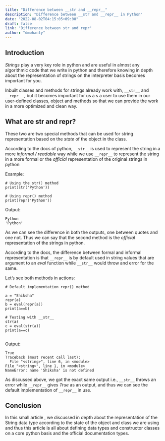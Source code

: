 ```yaml
---
title: "Difference between __str and __repr__"
description: "Difference between __str and __repr__ in Python"
date: "2022-08-02T04:15:05+09:00"
draft: false
link: "Difference between str and repr"
author: "dmohanty"
---
```


## Introduction

_Strings_ play a very key role in python and are useful in almost any algorithmic code that we write in python and therefore knowing in depth about the representation of strings on the interpreter basis becomes important for you.

Inbuilt classes and methods for strings already work with, `__str__` and `__repr__` , but it becomes important for us a s a user to use them in our user-defined classes, object and methods so that we can provide the work in a more optimized and clean way.

## What are str and repr?

These two are two special methods that can be used for string representation based on the _state_ of the object in the class.

According to the docs of python, `__str__` is used to represent the string in a more _informal / readable_ way while we use `__repr__` to represent the string in a more formal or the _official_ representation of the original strings in python

Example:

```
# Using the str() method
print(str('Python'))

# Using repr() method
print(repr('Python'))

```

Output:

```
Python
'Python'

```

As we can see the difference in both the outputs, one between quotes and one not. Thus we can say that the second method is the _official_ representation of the strings in python.

According to the docs, the difference between formal and informal representation is that `__repr__` is by default used in string values that are argument to an _eval_ function while `__str__` would throw and error for the same.

Let’s see both methods in actions:

```
# Default implementation repr() method

a = "Shiksha"
repr(a)
b = eval(repr(a))
print(a==b)

# Testing with __str__
str(a)
c = eval(str(a))
print(a==c)


```

Output:

```
True
Traceback (most recent call last):
  File "<string>", line 6, in <module>
File "<string>", line 1, in <module>
NameError: name 'Shiksha' is not defined

```

As discussed above, we got the exact same output i.e., `__str__` throws an error while `__repr__` gives _True_ as an output, and thus we can see the default implementation of `__repr__` in use.

## Conclusion

In this small article , we discussed in depth about the representation of the String data type according to the state of the object and class we are using and thus this article is all about defining data types and constructor classes on a core python basis and the official documentation types.
